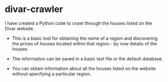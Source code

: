 # divar-crawler

I have created a Python code to crawl through the houses listed on the Divar website.

- This is a basic tool for obtaining the name of a region and discovering the prices of houses located within that region.- by now details of the houses

- The information can be saved in a basic text file or the default database.

- You can obtain information about all the houses listed on the website without specifying a particular region.
